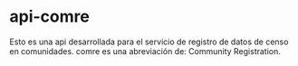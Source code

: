 # api-comre
Esto es una api desarrollada para el servicio de registro de datos de censo en comunidades.
comre es una abreviación de: Community Registration.

